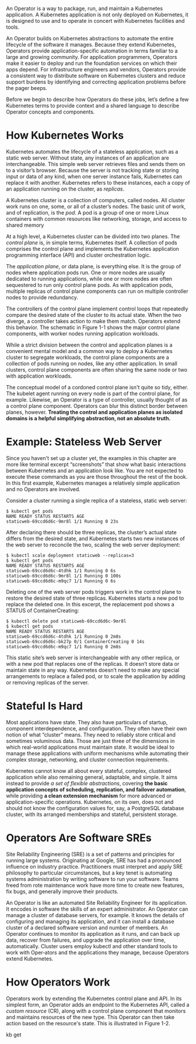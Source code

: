 An Operator is a way to package, run, and maintain a Kubernetes application. A Kubernetes application is not only deployed on Kubernetes, it is designed to use and to operate in concert with Kubernetes facilities and tools.

An Operator builds on Kubernetes abstractions to automate the entire lifecycle of the software it manages. Because they extend Kubernetes, Operators provide application-specific automation in terms familiar to a large and growing community. For application programmers, Operators make it easier to deploy and run the foundation services on which their apps depend. For infrastructure engineers and vendors, Operators provide a consistent way to distribute software on Kubernetes clusters and reduce support burdens by identifying and correcting application problems before the pager beeps.

Before we begin to describe how Operators do these jobs, let’s define a few Kubernetes terms to provide context and a shared language to describe Operator concepts and components.

# How Kubernetes Works

Kubernetes automates the lifecycle of a stateless application, such as a static web server. Without state, any instances of an application are interchangeable. This simple web server retrieves files and sends them on to a visitor’s browser. Because the server is not tracking state or storing input or data of any kind, when one server instance fails, Kubernetes can replace it with another. Kubernetes refers to these instances, each a copy of an application running on the cluster, as *replicas*.

A Kubernetes cluster is a collection of computers, called nodes. All cluster work runs on one, some, or all of a cluster’s nodes. The basic unit of work, and of replication, is the *pod*. A pod is a group of one or more Linux containers with common resources like networking, storage, and access to shared memory

At a high level, a Kubernetes cluster can be divided into two planes. The *control plane* is, in simple terms, Kubernetes itself. A collection of pods comprises the control plane and implements the Kubernetes application programming interface (API) and cluster orchestration logic.

The *application plane*, or data plane, is everything else. It is the group of nodes where application pods run. One or more nodes are usually dedicated to running applications, while one or more nodes are often sequestered to run only control plane pods. As with application pods, multiple replicas of control plane components can run on multiple controller nodes to provide redundancy.

The controllers of the control plane implement control loops that repeatedly compare the desired state of the cluster to its actual state. When the two diverge, a controller takes action to make them match. Operators extend this behavior. The schematic in Figure 1-1 shows the major control plane components, with worker nodes running application workloads.

While a strict division between the control and application planes is a convenient mental model and a common way to deploy a Kubernetes cluster to segregate workloads, the control plane components are a collection of pods running on nodes, like any other application. In small clusters, control plane components are often sharing the same node or two with application workloads.

The conceptual model of a cordoned control plane isn't quite so tidy, either. The kubelet agent running on every node is part of the control plane, for example. Likewise, an Operator is a type of controller, usually thought of as a control plane component. Operators can blur this distinct border between planes, however. **Treating the control and application planes as isolated domains is a helpful simplifying abstraction, not an absolute truth.**

# Example: Stateless Web Server

Since you haven't set up a cluster yet, the examples in this chapter are more like terminal excerpt “screenshots” that show what basic interactions between Kubernetes and an application look like. You are not expected to execute these commands as you are those throughout the rest of the book. In this first example, Kubernetes manages a relatively simple application and no Operators are involved.

Consider a cluster running a single replica of a stateless, static web server:

```
$ kubectl get pods
NAME READY STATUS RESTARTS AGE
staticweb-69ccd6d6c-9mr8l 1/1 Running 0 23s
```

After declaring there should be three replicas, the cluster’s actual state differs from the desired state, and Kubernetes starts two new instances of the web server to reconcile the two, scaling the web server deployment:


```
$ kubectl scale deployment staticweb --replicas=3
$ kubectl get pods
NAME READY STATUS RESTARTS AGE
staticweb-69ccd6d6c-4tdhk 1/1 Running 0 6s
staticweb-69ccd6d6c-9mr8l 1/1 Running 0 100s
staticweb-69ccd6d6c-m9qc7 1/1 Running 0 6s
```

Deleting one of the web server pods triggers work in the control plane to restore the desired state of three replicas. Kubernetes starts a new pod to replace the deleted one. In this excerpt, the replacement pod shows a STATUS of ContainerCreating:


```
$ kubectl delete pod staticweb-69ccd6d6c-9mr8l
$ kubectl get pods
NAME READY STATUS RESTARTS AGE
staticweb-69ccd6d6c-4tdhk 1/1 Running 0 2m8s
staticweb-69ccd6d6c-bk27p 0/1 ContainerCreating 0 14s
staticweb-69ccd6d6c-m9qc7 1/1 Running 0 2m8s
```

This static site’s web server is interchangeable with any other replica, or with a new pod that replaces one of the replicas. It doesn’t store data or maintain state in any way. Kubernetes doesn’t need to make any special arrangements to replace a failed pod, or to scale the application by adding or removing replicas of the server.

# Stateful Is Hard

Most applications have state. They also have particulars of startup, component interdependence, and configuration. They often have their own notion of what “cluster” means. They need to reliably store critical and sometimes voluminous data. Those are just three of the dimensions in which real-world applications must maintain state. It would be ideal to manage these applications with uniform mechanisms while automating their complex storage, networking, and cluster connection requirements.

Kubernetes cannot know all about every stateful, complex, clustered application while also remaining general, adaptable, and simple. It aims instead to provide *a set of flexible abstractions*, covering **the basic application concepts of scheduling, replication, and failover automation**, while providing **a clean extension mechanism** for more advanced or application-specific operations. Kubernetes, on its own, does not and should not know the configuration values for, say, a PostgreSQL database cluster, with its arranged memberships and stateful, persistent storage.

# Operators Are Software SREs

Site Reliability Engineering (SRE) is a set of patterns and principles for running large systems. Originating at Google, SRE has had a pronounced influence on industry practice. Practitioners must interpret and apply SRE philosophy to particular circumstances, but a key tenet is automating systems administration by writing software to run your software. Teams freed from rote maintenance work have more time to create new features, fix bugs, and generally improve their products.

An Operator is like an automated Site Reliability Engineer for its application. It encodes in software the skills of an expert administrator. An Operator can manage a cluster of database servers, for example. It knows the details of configuring and managing its application, and it can install a database cluster of a declared software version and number of members. An Operator continues to monitor its application as it runs, and can back up data, recover from failures, and upgrade the application over time, automatically. Cluster users employ kubectl and other standard tools to work with Oper‐ators and the applications they manage, because Operators extend Kubernetes.

# How Operators Work

Operators work by extending the Kubernetes control plane and API. In its simplest form, an Operator adds an endpoint to the Kubernetes API, called a *custom resource* (CR), along with a control plane component that monitors and maintains resources of the new type. This Operator can then take action based on the resource's state. This is illustrated in Figure 1-2.

kb get 